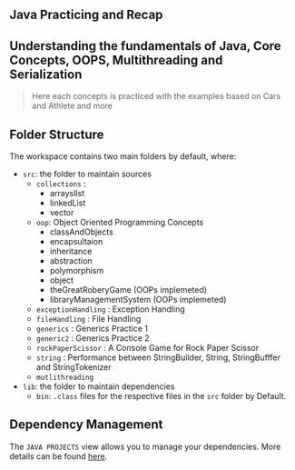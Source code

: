 ## Java Practicing and Recap 
## Understanding the fundamentals of Java, Core Concepts, OOPS, Multithreading and Serialization

> Here each concepts is practiced with the examples based on Cars and Athlete and more

## Folder Structure

The workspace contains two main folders by default, where:

- `src`: the folder to maintain sources
    - `collections` :
        - arrayslIst
        - linkedList
        - vector
    - `oop`: Object Oriented Programming Concepts
        - classAndObjects
        - encapsultaion
        - inheritance
        - abstraction
        - polymorphism
        - object
        - theGreatRoberyGame (OOPs implemeted)
        - libraryManagementSystem (OOPs implemeted)
    - `exceptionHandling` : Exception Handling
    - `fileHandling` : File Handling
    - `generics` : Generics Practice 1
    - `generic2` : Generics Practice 2
    - `rockPaperScissor` : A Console Game for Rock Paper Scissor
    - `string` : Performance between StringBuilder, String, StringBufffer and StringTokenizer
    - `mutlithreading`
- `lib`: the folder to maintain dependencies
    - `bin`: `.class` files for the respective files in the `src` folder by Default.

## Dependency Management

The `JAVA PROJECTS` view allows you to manage your dependencies. More details can be found [here](https://github.com/microsoft/vscode-java-dependency#manage-dependencies).
